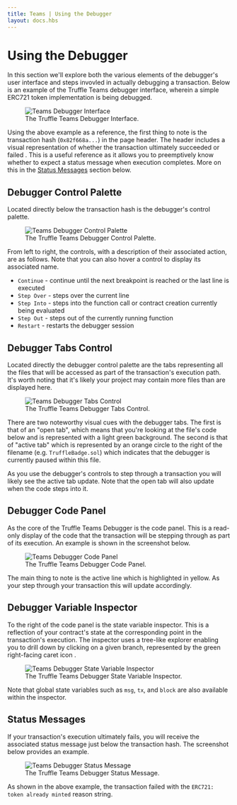 ```yaml
---
title: Teams | Using the Debugger
layout: docs.hbs
---
```

# Using the Debugger

In this section we'll explore both the various elements of the debugger's user interface and steps invovled in actually debugging a transaction. Below is an example of the Truffle Teams debugger interface, wherein a simple ERC721 token implementation is being debugged. 

<figure class="screenshot">
  <img class="figure-shadow mb-2 w-100" src="/img/docs/teams/debugger-transaction-01.png" alt="Teams Debugger Interface">
  <figcaption class="text-center">The Truffle Teams Debugger Interface.</figcaption>
</figure>

Using the above example as a reference, the first thing to note is the transaction hash (`0x82f668a...`) in the page header. The header includes a visual representation of whether the transaction ultimately succeeded <i class="fas fa-check-circle" style="color: #00A311"></i> or failed <i class="fas fa-times-circle" style="color: #D60000"></i>. This is a useful reference as it allows you to preemptively know whether to expect a status message when execution completes. More on this in the [Status Messages](/docs/teams/debugger/using-the-debugger#status-messages) section below.

## Debugger Control Palette

Located directly below the transaction hash is the debugger's control palette.

<figure class="screenshot">
  <img class="figure-shadow mb-2 w-50" src="/img/docs/teams/debugger-control-palette.png" alt="Teams Debugger Control Palette">
  <figcaption class="text-center">The Truffle Teams Debugger Control Palette.</figcaption>
</figure>

From left to right, the controls, with a description of their associated action, are as follows. Note that you can also hover a control to display its associated name.

- <code>Continue</code> - continue until the next breakpoint is reached or the last line is executed
- <code>Step Over</code> - steps over the current line
- <code>Step Into</code> - steps into the function call or contract creation currently being evaluated
- <code>Step Out</code> - steps out of the currently running function
- <code>Restart</code> - restarts the debugger session

## Debugger Tabs Control

Located directly the debugger control palette are the tabs representing all the files that will be accessed as part of the transaction's execution path. It's worth noting that it's likely your project may contain more files than are displayed here.

<figure class="screenshot">
  <img class="figure-shadow mb-2 w-50" src="/img/docs/teams/debugger-interface-tabs.png" alt="Teams Debugger Tabs Control">
  <figcaption class="text-center">The Truffle Teams Debugger Tabs Control.</figcaption>
</figure>

There are two noteworthy visual cues with the debugger tabs. The first is that of an "open tab", which means that you're looking at the file's code below and is represented with a light green background. The second is that of "active tab" which is represented by an orange circle <i class="fas fa-dot-circle" style="color: #dc9e5b"></i> to the right of the filename (e.g. `TruffleBadge.sol`) which indicates that the debugger is currently paused within this file.

As you use the debugger's controls to step through a transaction you will likely see the active tab update. Note that the open tab will also update when the code steps into it.

## Debugger Code Panel

As the core of the Truffle Teams Debugger is the code panel. This is a read-only display of the code that the transaction will be stepping through as part of its execution. An example is shown in the screenshot below.

<figure class="screenshot">
  <img class="figure-shadow mb-2 w-50" src="/img/docs/teams/debugger-code.png" alt="Teams Debugger Code Panel">
  <figcaption class="text-center">The Truffle Teams Debugger Code Panel.</figcaption>
</figure>

The main thing to note is the active line which is highlighted in yellow. As your step through your transaction this will update accordingly.

## Debugger Variable Inspector

To the right of the code panel is the state variable inspector. This is a reflection of your contract's state at the corresponding point in the transaction's execution. The inspector uses a tree-like explorer enabling you to drill down by clicking on a given branch, represented by the green right-facing caret icon <i class="fas fa-caret-right" style="color: #17B89D"></i>.

<figure class="screenshot">
  <img class="figure-shadow mb-2 w-50" src="/img/docs/teams/debugger-state-variables.png" alt="Teams Debugger State Variable Inspector">
  <figcaption class="text-center">The Truffle Teams Debugger State Variable Inspector.</figcaption>
</figure>

Note that global state variables such as `msg`, `tx`, and `block` are also available within the inspector.

## Status Messages

If your transaction's execution ultimately fails, you will receive the associated status message just below the transaction hash. The screenshot below provides an example.

<figure class="screenshot">
  <img class="figure-shadow mb-2 w-100" src="/img/docs/teams/debugger-status-message.png" alt="Teams Debugger Status Message">
  <figcaption class="text-center">The Truffle Teams Debugger Status Message.</figcaption>
</figure>

As shown in the above example, the transaction failed with the `ERC721: token already minted` reason string.
